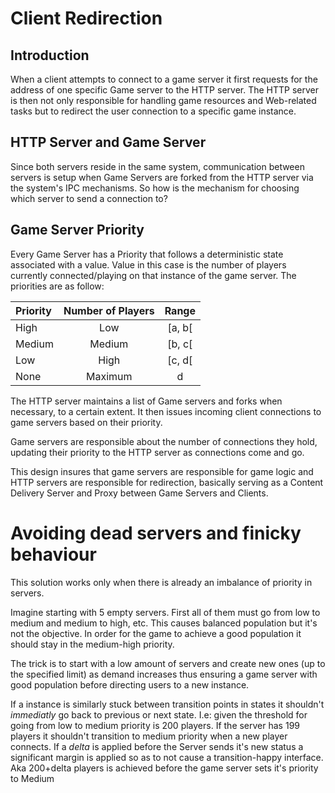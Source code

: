 # Client Redirection

## Introduction
When a client attempts to connect to a game server it first requests for the address of one specific Game server to the HTTP server. The HTTP server is then not only responsible for handling game resources and Web-related tasks but to redirect the user connection to a specific game instance.

## HTTP Server and Game Server

Since both servers reside in the same system, communication between servers is setup when Game Servers are forked from the HTTP server via the system's IPC mechanisms. So how is the mechanism for choosing which server to send a connection to?

## Game Server Priority

Every Game Server has a Priority that follows a deterministic state associated with a value. Value in this case is the number of players currently connected/playing on that instance of the game server. The priorities are as follow:

| Priority  | Number of Players  | Range |
| :---------| :-----------------:|:-----:|
| High      | Low                | [a, b[|
| Medium    | Medium             | [b, c[|
| Low       | High               | [c, d[|
| None      | Maximum            | d     |

The HTTP server maintains a list of Game servers and forks when necessary, to a certain extent. It then issues incoming client connections to game servers based on their priority.

Game servers are responsible about the number of connections they hold, updating their priority to the HTTP server as connections come and go.

This design insures that game servers are responsible for game logic and HTTP servers are responsible for redirection, basically serving as a Content Delivery Server and Proxy between Game Servers and Clients.

# Avoiding dead servers and finicky behaviour

This solution works only when there is already an imbalance of priority in servers.

Imagine starting with 5 empty servers. First all of them must go from low to medium and medium to high, etc. This causes balanced population but it's not the objective. In order for the game to achieve a good population it should stay in the medium-high priority.

The trick is to start with a low amount of servers and create new ones (up to the specified limit) as demand increases thus ensuring a game server with good population before directing users to a new instance.

If a instance is similarly stuck between transition points in states it shouldn't _immediatly_ go back to previous or next state. I.e: given the threshold for going from low to medium priority is 200 players. If the server has 199 players it shouldn't transition to medium priority when a new player connects. If a *delta* is applied before the Server sends it's new status a significant margin is applied so as to not cause a transition-happy interface. Aka 200+delta players is achieved before the game server sets it's priority to Medium